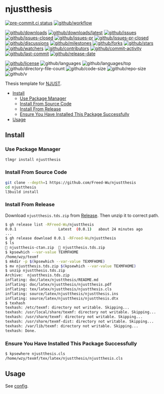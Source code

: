 # njustthesis

[![pre-commit.ci status](https://results.pre-commit.ci/badge/github/Freed-Wu/njustthesis/master.svg)](https://results.pre-commit.ci/latest/github/Freed-Wu/njustthesis/master)
[![github/workflow](https://github.com/Freed-Wu/njustthesis/actions/workflows/main.yml/badge.svg)](https://github.com/Freed-Wu/njustthesis/actions)

[![github/downloads](https://shields.io/github/downloads/Freed-Wu/njustthesis/total)](https://github.com/Freed-Wu/njustthesis/releases)
[![github/downloads/latest](https://shields.io/github/downloads/Freed-Wu/njustthesis/latest/total)](https://github.com/Freed-Wu/njustthesis/releases/latest)
[![github/issues](https://shields.io/github/issues/Freed-Wu/njustthesis)](https://github.com/Freed-Wu/njustthesis/issues)
[![github/issues-closed](https://shields.io/github/issues-closed/Freed-Wu/njustthesis)](https://github.com/Freed-Wu/njustthesis/issues?q=is%3Aissue+is%3Aclosed)
[![github/issues-pr](https://shields.io/github/issues-pr/Freed-Wu/njustthesis)](https://github.com/Freed-Wu/njustthesis/pulls)
[![github/issues-pr-closed](https://shields.io/github/issues-pr-closed/Freed-Wu/njustthesis)](https://github.com/Freed-Wu/njustthesis/pulls?q=is%3Apr+is%3Aclosed)
[![github/discussions](https://shields.io/github/discussions/Freed-Wu/njustthesis)](https://github.com/Freed-Wu/njustthesis/discussions)
[![github/milestones](https://shields.io/github/milestones/all/Freed-Wu/njustthesis)](https://github.com/Freed-Wu/njustthesis/milestones)
[![github/forks](https://shields.io/github/forks/Freed-Wu/njustthesis)](https://github.com/Freed-Wu/njustthesis/network/members)
[![github/stars](https://shields.io/github/stars/Freed-Wu/njustthesis)](https://github.com/Freed-Wu/njustthesis/stargazers)
[![github/watchers](https://shields.io/github/watchers/Freed-Wu/njustthesis)](https://github.com/Freed-Wu/njustthesis/watchers)
[![github/contributors](https://shields.io/github/contributors/Freed-Wu/njustthesis)](https://github.com/Freed-Wu/njustthesis/graphs/contributors)
[![github/commit-activity](https://shields.io/github/commit-activity/w/Freed-Wu/njustthesis)](https://github.com/Freed-Wu/njustthesis/graphs/commit-activity)
[![github/last-commit](https://shields.io/github/last-commit/Freed-Wu/njustthesis)](https://github.com/Freed-Wu/njustthesis/commits)
[![github/release-date](https://shields.io/github/release-date/Freed-Wu/njustthesis)](https://github.com/Freed-Wu/njustthesis/releases/latest)

[![github/license](https://shields.io/github/license/Freed-Wu/njustthesis)](https://github.com/Freed-Wu/njustthesis/blob/master/LICENSE)
![github/languages](https://shields.io/github/languages/count/Freed-Wu/njustthesis)
![github/languages/top](https://shields.io/github/languages/top/Freed-Wu/njustthesis)
![github/directory-file-count](https://shields.io/github/directory-file-count/Freed-Wu/njustthesis)
![github/code-size](https://shields.io/github/languages/code-size/Freed-Wu/njustthesis)
![github/repo-size](https://shields.io/github/repo-size/Freed-Wu/njustthesis)
![github/v](https://shields.io/github/v/release/Freed-Wu/njustthesis)

Thesis template for [NJUST](https://njust.edu.cn).

<!-- mdformat-toc start --slug=github --no-anchors --maxlevel=6 --minlevel=2 -->

- [Install](#install)
  - [Use Package Manager](#use-package-manager)
  - [Install From Source Code](#install-from-source-code)
  - [Install From Release](#install-from-release)
  - [Ensure You Have Installed This Package Successfully](#ensure-you-have-installed-this-package-successfully)
- [Usage](#usage)

<!-- mdformat-toc end -->

## Install

### Use Package Manager

```sh
tlmgr install njustthesis
```

### Install From Source Code

```sh
git clone --depth=1 https://github.com/Freed-Wu/njustthesis
cd njustthesis
l3build install
```

### Install From Release

Download `njustthesis.tds.zip` from
[Release](https://github.com/Freed-Wu/njustthesis/releases/latest).
Then unzip it to correct path.

```sh
$ gh release list -RFreed-Wu/njustthesis
0.0.1                   Latest  (0.0.1)   about 24 minutes ago
...
$ gh release download 0.0.1 -RFreed-Wu/njustthesis
$ ls
 njustthesis-ctan.zip   njustthesis.tds.zip
$ kpsewhich --var-value TEXMFHOME
/home/wzy/texmf
$ mkdir -p $(kpsewhich --var-value TEXMFHOME)
$ mv njustthesis.tds.zip $(kpsewhich --var-value TEXMFHOME)
$ unzip njustthesis.tds.zip
Archive:  njustthesis.tds.zip
inflating: doc/latex/njustthesis/README.md
inflating: doc/latex/njustthesis/njustthesis.pdf
inflating: tex/latex/njustthesis/njustthesis.cls
inflating: source/latex/njustthesis/njustthesis.ins
inflating: source/latex/njustthesis/njustthesis.dtx
$ texhash
texhash: /etc/texmf: directory not writable. Skipping...
texhash: /usr/local/share/texmf: directory not writable. Skipping...
texhash: /usr/share/texmf: directory not writable. Skipping...
texhash: /usr/share/texmf-dist: directory not writable. Skipping...
texhash: /var/lib/texmf: directory not writable. Skipping...
texhash: Done.
```

### Ensure You Have Installed This Package Successfully

```sh
$ kpsewhere njustthesis.cls
/home/wzy/texmf/tex/latex/njustthesis/njustthesis.cls
```

## Usage

See [config](docs/config.md).
